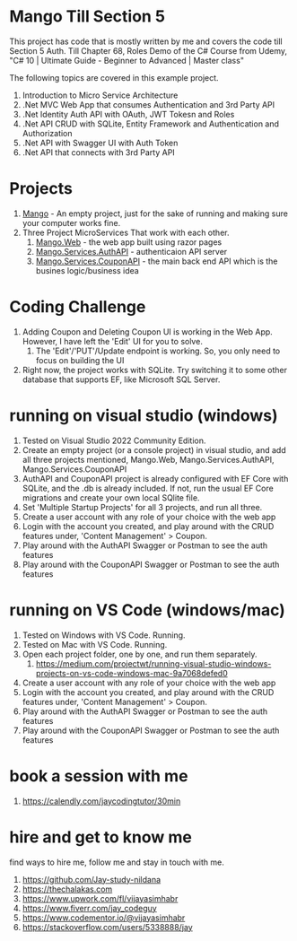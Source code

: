 # Mango Till Section 5

This project has code that is mostly written by me and covers the code till Section 5 Auth. Till Chapter 68, Roles Demo of the C# Course from Udemy, "C# 10 | Ultimate Guide - Beginner to Advanced | Master class" 

The following topics are covered in this example project.

1. Introduction to Micro Service Architecture
1. .Net MVC Web App that consumes Authentication and 3rd Party API
1. .Net Identity Auth API with OAuth, JWT Tokesn and Roles
1. .Net API CRUD with SQLite, Entity Framework and Authentication and Authorization
1. .Net API with Swagger UI with Auth Token
1. .Net API that connects with 3rd Party API

# Projects

1. [Mango](Mango) - An empty project, just for the sake of running and making sure your computer works fine. 
1. Three Project MicroServices That work with each other.
    1. [Mango.Web](Mango.Web) - the web app built using razor pages
    1. [Mango.Services.AuthAPI](Mango.Services.AuthAPI) - authenticaion API server
    1. [Mango.Services.CouponAPI](Mango.Services.CouponAPI) - the main back end API which is the busines logic/business idea

# Coding Challenge

1. Adding Coupon and Deleting Coupon UI is working in the Web App. However, I have left the 'Edit' UI for you to solve.
    1. The 'Edit'/'PUT'/Update endpoint is working. So, you only need to focus on building the UI
1. Right now, the project works with SQLite. Try switching it to some other database that supports EF, like Microsoft SQL Server.    

# running on visual studio (windows)

1. Tested on Visual Studio 2022 Community Edition.
1. Create an empty project (or a console project) in visual studio, and add all three projects mentioned, Mango.Web, Mango.Services.AuthAPI, Mango.Services.CouponAPI 
1. AuthAPI and CouponAPI project is already configured with EF Core with SQLite, and the .db is already included. If not, run the usual EF Core migrations and create your own local SQlite file.
1. Set 'Multiple Startup Projects' for all 3 projects, and run all three.
1. Create a user account with any role of your choice with the web app
1. Login with the account you created, and play around with the CRUD features under, 'Content Management' > Coupon.
1. Play around with the AuthAPI Swagger or Postman to see the auth features
1. Play around with the CouponAPI Swagger or Postman to see the auth features

# running on VS Code (windows/mac)

1. Tested on Windows with VS Code. Running.
1. Tested on Mac with VS Code. Running.
1. Open each project folder, one by one, and run them separately. 
    1. https://medium.com/projectwt/running-visual-studio-windows-projects-on-vs-code-windows-mac-9a7068defed0
1. Create a user account with any role of your choice with the web app
1. Login with the account you created, and play around with the CRUD features under, 'Content Management' > Coupon.
1. Play around with the AuthAPI Swagger or Postman to see the auth features
1. Play around with the CouponAPI Swagger or Postman to see the auth features

# book a session with me

1. https://calendly.com/jaycodingtutor/30min

# hire and get to know me

find ways to hire me, follow me and stay in touch with me.

1. https://github.com/Jay-study-nildana
1. https://thechalakas.com
1. https://www.upwork.com/fl/vijayasimhabr
1. https://www.fiverr.com/jay_codeguy
1. https://www.codementor.io/@vijayasimhabr
1. https://stackoverflow.com/users/5338888/jay
